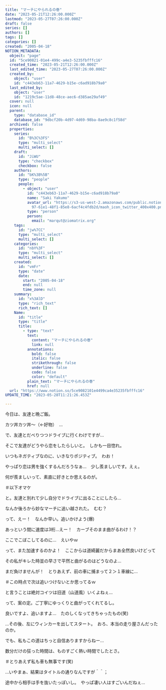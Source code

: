 ```yaml
---
title: "マーチにやられるの巻"
date: "2023-05-21T12:26:00.000Z"
lastmod: "2023-05-27T07:26:00.000Z"
draft: false
series: []
authors: []
tags: []
categories: []
created: "2005-04-18"
NOTION_METADATA:
  object: "page"
  id: "5ce90821-01e4-499c-a4e3-5235fbfffc16"
  created_time: "2023-05-21T12:26:00.000Z"
  last_edited_time: "2023-05-27T07:26:00.000Z"
  created_by:
    object: "user"
    id: "c443eb63-11a7-4629-b15e-c6ad918b79a0"
  last_edited_by:
    object: "user"
    id: "1219c5ae-11d8-48ce-aec6-d385ae29af49"
  cover: null
  icon: null
  parent:
    type: "database_id"
    database_id: "9dbcf20b-4d97-4d69-98ba-8ae9c8c1f58d"
  archived: false
  properties:
    series:
      id: "B%3C%3FS"
      type: "multi_select"
      multi_select: []
    draft:
      id: "JiWU"
      type: "checkbox"
      checkbox: false
    authors:
      id: "bK%3B%5B"
      type: "people"
      people:
        - object: "user"
          id: "c443eb63-11a7-4629-b15e-c6ad918b79a0"
          name: "Saki Yakumo"
          avatar_url: "https://s3-us-west-2.amazonaws.com/public.notion-static.com/3ad1c4\
            97-61e1-48f1-85e8-6acf4c4fdb2d/maoh_icon_twitter_400x400.png"
          type: "person"
          person:
            email: "marqut@ziomatrix.org"
    tags:
      id: "jw%7CC"
      type: "multi_select"
      multi_select: []
    categories:
      id: "nbY%3F"
      type: "multi_select"
      multi_select: []
    created:
      id: "vmFr"
      type: "date"
      date:
        start: "2005-04-18"
        end: null
        time_zone: null
    summary:
      id: "x%3AlD"
      type: "rich_text"
      rich_text: []
    Name:
      id: "title"
      type: "title"
      title:
        - type: "text"
          text:
            content: "マーチにやられるの巻"
            link: null
          annotations:
            bold: false
            italic: false
            strikethrough: false
            underline: false
            code: false
            color: "default"
          plain_text: "マーチにやられるの巻"
          href: null
  url: "https://www.notion.so/5ce9082101e4499ca4e35235fbfffc16"
UPDATE_TIME: "2023-05-28T11:21:26.453Z"

---
```

<link rel="stylesheet" href="https://cdn.jsdelivr.net/npm/katex@0.16.2/dist/katex.min.css" integrity="sha384-bYdxxUwYipFNohQlHt0bjN/LCpueqWz13HufFEV1SUatKs1cm4L6fFgCi1jT643X" crossorigin="anonymous">


今日は、友達と晩ご飯。


カツ丼カツ丼～（←好物）　…


で、友達とだべりつつドライブに行くわけですが…


そこで友達がどうやら恋をしたらしいと。　しかも一目惚れ。


いつもネガティブなのに、いきなりポジティブ。　わお！


やっぱり恋は男を強くするんだろうなぁ…　少し羨ましいです。えぇ。


何が羨ましいって、素直に好きとか思えるのが。


＃以下オマケ


と。友達と別れて少し自分でドライブに出ることにしたら…


なんか後ろから妙なマーチに追い越された。　むむ？


って、えー！　なんか早い。追いかけよう(爆)


あっという間に速度は3桁…えー！　カーブそのまま曲がるわけ！？


ここでこぼこしてるのに…　えいやｗ


って、また加速するのかよ！　ここからは道綺麗だからまあ全然良いけどって


その私がキレた時並の早さで平然と曲がるのはどうなのよ…


まだ負けませんが！　とりあえず、前の車に捕まって２＞１車線に…


＃この時点で次は追いつけないとか思ってるｗ


と言うことは絶対コイツは旧道（山道風）いくよねぇ…


って、案の定。ご丁寧にゆっくりと曲がってくれてるし。


良いですよ、追いますよ…　たのしくなってきちゃったもの(笑)


…その後、左にウィンカーを出してスタート。　おろ、本当の走り屋さんだったのか。


でも、私もこの道はちっと自信ありますからねー…


数分だけの狂った時間は、ものすごく熱い時間でしたとさ。


＃とりあえず私も車も無事です(笑)


…いやまぁ、結果はタイトルの通りなんですが＾＾；


途中から相手は手を抜いたっぽいし。　やっぱ凄い人はすごいんだねぇ…

